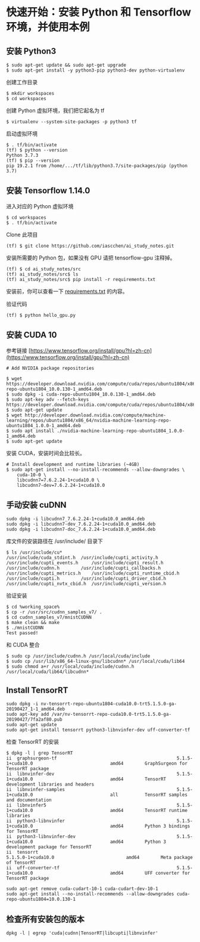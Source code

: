 # 快速开始：安装 Python 和 Tensorflow 环境，并使用本例

## 安装 Python3

    $ sudo apt-get update && sudo apt-get upgrade
    $ sudo apt-get install -y python3-pip python3-dev python-virtualenv

创建工作目录

    $ mkdir workspaces
    $ cd workspaces
    
创建 Python 虚拟环境，我们把它起名为 tf

    $ virtualenv --system-site-packages -p python3 tf

启动虚拟环境

    $ . tf/bin/activate
    (tf) $ python --version
    Python 3.7.3
    (tf) $ pip --version
    pip 19.2.1 from /home/.../tf/lib/python3.7/site-packages/pip (python 3.7)
    
## 安装 Tensorflow 1.14.0

进入对应的 Python 虚拟环境

    $ cd workspaces
    $ . tf/bin/activate

Clone 此项目

    (tf) $ git clone https://github.com/iascchen/ai_study_notes.git
    
安装所需要的 Python 包，如果没有 GPU 请把 tensorflow-gpu 注释掉。
    
    (tf) $ cd ai_study_notes/src
    (tf) ai_study_notes/src$ ls
    (tf) ai_study_notes/src$ pip install -r requirements.txt

安装前，你可以查看一下 [requirements.txt](../src/requirements.txt) 的内容。

验证代码

    (tf) $ python hello_gpu.py
    
## 安装 CUDA 10

参考链接 [https://www.tensorflow.org/install/gpu?hl=zh-cn](https://www.tensorflow.org/install/gpu?hl=zh-cn)

    # Add NVIDIA package repositories
    
    $ wget https://developer.download.nvidia.com/compute/cuda/repos/ubuntu1804/x86_64/cuda-repo-ubuntu1804_10.0.130-1_amd64.deb
    $ sudo dpkg -i cuda-repo-ubuntu1804_10.0.130-1_amd64.deb
    $ sudo apt-key adv --fetch-keys https://developer.download.nvidia.com/compute/cuda/repos/ubuntu1804/x86_64/7fa2af80.pub
    $ sudo apt-get update
    $ wget http://developer.download.nvidia.com/compute/machine-learning/repos/ubuntu1804/x86_64/nvidia-machine-learning-repo-ubuntu1804_1.0.0-1_amd64.deb
    $ sudo apt install ./nvidia-machine-learning-repo-ubuntu1804_1.0.0-1_amd64.deb
    $ sudo apt-get update
   
安装 CUDA，安装时间会比较长。

    # Install development and runtime libraries (~4GB)    
    $ sudo apt-get install --no-install-recommends --allow-downgrades \
        cuda-10-0 \
        libcudnn7=7.6.2.24-1+cuda10.0 \
        libcudnn7-dev=7.6.2.24-1+cuda10.0

## 手动安装 cuDNN

    sudo dpkg -i libcudnn7_7.6.2.24-1+cuda10.0_amd64.deb
    sudo dpkg -i libcudnn7-dev_7.6.2.24-1+cuda10.0_amd64.deb
    sudo dpkg -i libcudnn7-doc_7.6.2.24-1+cuda10.0_amd64.deb
    
库文件的安装路径在 /usr/include/ 目录下

    $ ls /usr/include/cu*
    /usr/include/cuda_stdint.h  /usr/include/cupti_activity.h     /usr/include/cupti_events.h     /usr/include/cupti_result.h
    /usr/include/cudnn.h        /usr/include/cupti_callbacks.h    /usr/include/cupti_metrics.h    /usr/include/cupti_runtime_cbid.h
    /usr/include/cupti.h        /usr/include/cupti_driver_cbid.h  /usr/include/cupti_nvtx_cbid.h  /usr/include/cupti_version.h

验证安装

    $ cd %working_space%
    $ cp -r /usr/src/cudnn_samples_v7/ .
    $ cd cudnn_samples_v7/mnistCUDNN
    $ make clean && make
    $ ./mnistCUDNN
    Test passed!

和 CUDA 整合

    $ sudo cp /usr/include/cudnn.h /usr/local/cuda/include
    $ sudo cp /usr/lib/x86_64-linux-gnu/libcudnn* /usr/local/cuda/lib64
    $ sudo chmod a+r /usr/local/cuda/include/cudnn.h /usr/local/cuda/lib64/libcudnn*

    
## Install TensorRT
     
    sudo dpkg -i nv-tensorrt-repo-ubuntu1804-cuda10.0-trt5.1.5.0-ga-20190427_1-1_amd64.deb
    sudo apt-key add /var/nv-tensorrt-repo-cuda10.0-trt5.1.5.0-ga-20190427/7fa2af80.pub
    sudo apt-get update
    sudo apt-get install tensorrt python3-libnvinfer-dev uff-converter-tf

    
检查 TensorRT 的安装
    
    $ dpkg -l | grep TensorRT
    ii  graphsurgeon-tf                                             5.1.5-1+cuda10.0                             amd64        GraphSurgeon for TensorRT package
    ii  libnvinfer-dev                                              5.1.5-1+cuda10.0                             amd64        TensorRT development libraries and headers
    ii  libnvinfer-samples                                          5.1.5-1+cuda10.0                             all          TensorRT samples and documentation
    ii  libnvinfer5                                                 5.1.5-1+cuda10.0                             amd64        TensorRT runtime libraries
    ii  python3-libnvinfer                                          5.1.5-1+cuda10.0                             amd64        Python 3 bindings for TensorRT
    ii  python3-libnvinfer-dev                                      5.1.5-1+cuda10.0                             amd64        Python 3 development package for TensorRT
    ii  tensorrt                                                    5.1.5.0-1+cuda10.0                           amd64        Meta package of TensorRT
    ii  uff-converter-tf                                            5.1.5-1+cuda10.0                             amd64        UFF converter for TensorRT package

    sudo apt-get remove cuda-cudart-10-1 cuda-cudart-dev-10-1 
    sudo apt-get install --no-install-recommends --allow-downgrades cuda-repo-ubuntu1804=10.0.130-1

## 检查所有安装包的版本
    
    dpkg -l | egrep 'cuda|cudnn|TensorRT|libcupti|libnvinfer'